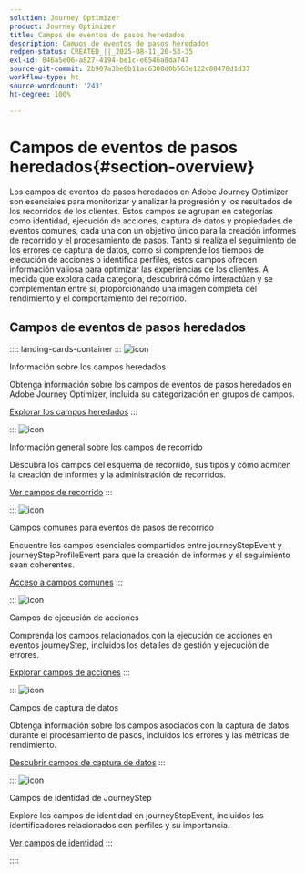 ```yaml
---
solution: Journey Optimizer
product: Journey Optimizer
title: Campos de eventos de pasos heredados
description: Campos de eventos de pasos heredados
redpen-status: CREATED_||_2025-08-11_20-53-35
exl-id: 046a5e06-a827-4194-be1c-e6546a8da747
source-git-commit: 2b907a3be8b11ac6308d0b563e122c88478d1d37
workflow-type: ht
source-wordcount: '243'
ht-degree: 100%

---
```


# Campos de eventos de pasos heredados{#section-overview}

Los campos de eventos de pasos heredados en Adobe Journey Optimizer son esenciales para monitorizar y analizar la progresión y los resultados de los recorridos de los clientes. Estos campos se agrupan en categorías como identidad, ejecución de acciones, captura de datos y propiedades de eventos comunes, cada una con un objetivo único para la creación informes de recorrido y el procesamiento de pasos. Tanto si realiza el seguimiento de los errores de captura de datos, como si comprende los tiempos de ejecución de acciones o identifica perfiles, estos campos ofrecen información valiosa para optimizar las experiencias de los clientes. A medida que explora cada categoría, descubrirá cómo interactúan y se complementan entre sí, proporcionando una imagen completa del rendimiento y el comportamiento del recorrido.

## Campos de eventos de pasos heredados

:::: landing-cards-container
:::
![icon](https://cdn.experienceleague.adobe.com/icons/book.svg)

Información sobre los campos heredados

Obtenga información sobre los campos de eventos de pasos heredados en Adobe Journey Optimizer, incluida su categorización en grupos de campos.

[Explorar los campos heredados](../using/reports/sharing-legacy-fields.md)
:::

:::
![icon](https://cdn.experienceleague.adobe.com/icons/chart-line.svg)

Información general sobre los campos de recorrido

Descubra los campos del esquema de recorrido, sus tipos y cómo admiten la creación de informes y la administración de recorridos.

[Ver campos de recorrido](../using/reports/sharing-journey-fields.md)
:::

:::
![icon](https://cdn.experienceleague.adobe.com/icons/list-check.svg)

Campos comunes para eventos de pasos de recorrido

Encuentre los campos esenciales compartidos entre journeyStepEvent y journeyStepProfileEvent para que la creación de informes y el seguimiento sean coherentes.

[Acceso a campos comunes](../using/reports/sharing-common-fields.md)
:::

:::
![icon](https://cdn.experienceleague.adobe.com/icons/gear.svg)

Campos de ejecución de acciones

Comprenda los campos relacionados con la ejecución de acciones en eventos journeyStep, incluidos los detalles de gestión y ejecución de errores.

[Explorar campos de acciones](../using/reports/sharing-execution-fields.md)
:::

:::
![icon](https://cdn.experienceleague.adobe.com/icons/code-branch.svg)

Campos de captura de datos

Obtenga información sobre los campos asociados con la captura de datos durante el procesamiento de pasos, incluidos los errores y las métricas de rendimiento.

[Descubrir campos de captura de datos](../using/reports/sharing-fetch-fields.md)
:::

:::
![icon](https://cdn.experienceleague.adobe.com/icons/bullseye.svg)

Campos de identidad de JourneyStep

Explore los campos de identidad en journeyStepEvent, incluidos los identificadores relacionados con perfiles y su importancia.

[Ver campos de identidad](../using/reports/sharing-identity-fields.md)
:::

::::
